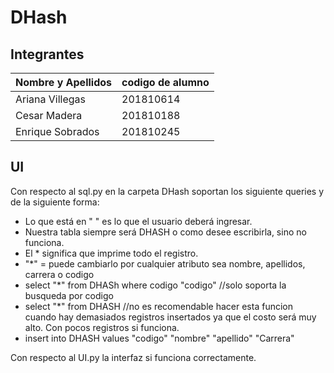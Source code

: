 # DHash
## Integrantes

| Nombre y Apellidos | codigo de alumno |
|-|-|
|Ariana Villegas | 201810614 |
|Cesar Madera	| 201810188 |
|Enrique Sobrados | 201810245 |


## UI 
Con respecto al sql.py en la carpeta DHash soportan los siguiente queries y de la siguiente forma:
 - Lo que está en " " es lo que el usuario deberá ingresar.
 - Nuestra tabla siempre será DHASH o como desee escribirla, sino no funciona.
 - El * significa que imprime todo el registro.
 - "*" = puede cambiarlo por cualquier atributo sea nombre, apellidos, carrera o codigo
 - select "*" from DHASh where codigo "codigo"    //solo soporta la busqueda por codigo
 - select "*" from DHASH  //no es recomendable hacer esta funcion cuando hay demasiados registros insertados ya que el costo será muy alto. Con pocos registros si funciona.
 - insert into DHASH values "codigo" "nombre" "apellido" "Carrera"

Con respecto al UI.py la interfaz si funciona correctamente.




